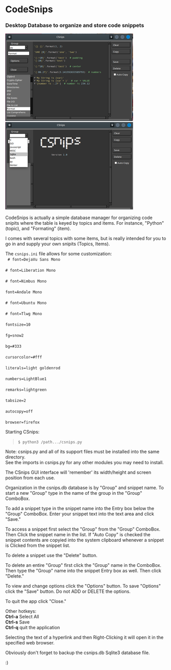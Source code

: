 # CodeSnips
### Desktop Database to organize and store code snippets


![alttext](images/csnips1.png "title") ![alttext](images/csnips2.png "title")

CodeSnips is actually a simple database manager for organizing code snipits
where the table is keyed by topics and items. For instance, "Python" (topic), 
and "Formating" (item).

I comes with several topics with some items, but is really intended for you 
to go in and supply your own snipits (Topics, Items).

The `csnips.ini` file allows for some customization:  
<code>
\# font=DejaVu Sans Mono  
\# font=Liberation Mono  
\# font=Nimbus Mono  
font=Andale Mono  
\# font=Ubuntu Mono  
\# font=Tlwg Mono  
fontsize=10  
fg=snow2  
bg=#333  
cursorcolor=#fff  
literals=light goldenrod  
numbers=LightBlue1  
remarks=lightgreen  
tabsize=2  
autocopy=off  
browser=firefox
</code>

Starting CSnips:

>`$ python3 /path.../csnips.py`

Note: csnips.py and all of its support
files must be installed into the same
directory.  
See the imports in csnips.py
for any other modules you may need to 
install.

The CSnips GUI interface will 'remember' 
its width/height and screen position from
each use. 

Organization in the csnips.db database
is by "Group" and snippet name.
To start a new "Group" type in the name
of the group in the "Group" ComboBox.

To add a snippet type in the snippet name
into the Entry box below the "Group" 
ComboBox. Enter your snippet text into
the text area and click "Save."

To access a snippet first select the "Group"
from the "Group" ComboBox. Then Click
the snippet name in the list. If "Auto Copy"
is checked the snippet contents are copyied
into the system clipboard whenever a snippet
is Clicked from the snippet list.

To delete a snippet use the "Delete"
button.

To delete an entire "Group" first click
the "Group" name in the ComboBox. Then
type the "Group" name into the snippet
Entry box as well. Then click "Delete."

To view and change options click the
"Options" button. To save "Options"
click the "Save" button. Do not
ADD or DELETE the options.

To quit the app click "Close."

Other hotkeys:  
__Ctrl-a__				Select All  
__Ctrl-s__				Save  
__Ctrl-q__				quit the application  

Selecting the text of a hyperlink and 
then Right-Clicking it will open it
in the specified web browser.

Obviously don't forget to backup
the csnips.db Sqlite3 database file.

:)
